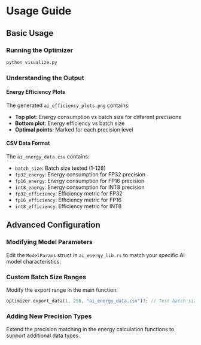 # Usage Guide

## Basic Usage

### Running the Optimizer
```bash
python visualize.py
```

### Understanding the Output

#### Energy Efficiency Plots
The generated `ai_efficiency_plots.png` contains:
- **Top plot**: Energy consumption vs batch size for different precisions
- **Bottom plot**: Energy efficiency vs batch size
- **Optimal points**: Marked for each precision level

#### CSV Data Format
The `ai_energy_data.csv` contains:
- `batch_size`: Batch size tested (1-128)
- `fp32_energy`: Energy consumption for FP32 precision
- `fp16_energy`: Energy consumption for FP16 precision  
- `int8_energy`: Energy consumption for INT8 precision
- `fp32_efficiency`: Efficiency metric for FP32
- `fp16_efficiency`: Efficiency metric for FP16
- `int8_efficiency`: Efficiency metric for INT8

## Advanced Configuration

### Modifying Model Parameters
Edit the `ModelParams` struct in `ai_energy_lib.rs` to match your specific AI model characteristics.

### Custom Batch Size Ranges
Modify the export range in the main function:
```rust
optimizer.export_data(1, 256, "ai_energy_data.csv")?; // Test batch sizes 1-256
```

### Adding New Precision Types
Extend the precision matching in the energy calculation functions to support additional data types.
